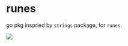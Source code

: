 # runes

go pkg inspried by `strings` package, for `runes`.

![](https://github.com/actions/hello-world/workflows/.github/workflows/test.yml/badge.svg)
